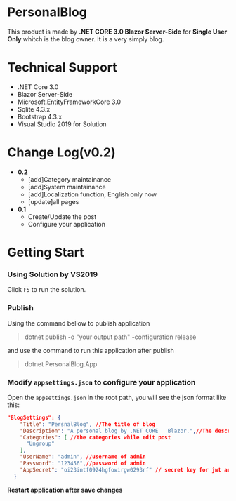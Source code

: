 # PersonalBlog
This product is made by **.NET CORE 3.0 Blazor Server-Side** for **Single User Only** whitch is the blog owner. It is a very simply blog.

# Technical Support
* .NET Core 3.0
* Blazor Server-Side
* Microsoft.EntityFrameworkCore 3.0
* Sqlite 4.3.x
* Bootstrap 4.3.x
* Visual Studio 2019 for Solution

# Change Log(v0.2)
* **0.2**
    - [add]Category maintainance
    - [add]System maintainance
    - [add]Localization function, English only now
    - [update]all pages
* **0.1**
  - Create/Update the post
  - Configure your application


# Getting Start
### Using Solution by VS2019
Click `F5` to run the solution.

### Publish
Using the command bellow to publish application
> dotnet publish -o "your output path" -configuration release

and use the command to run this application after publish
> dotnet PersonalBlog.App

### Modify `appsettings.json` to configure your application
Open the `appsettings.json` in the root path, you will see the json format like this:
```json
"BlogSettings": {
    "Title": "PersnalBlog", //The title of blog
    "Description": "A personal blog by .NET CORE   Blazor.",//The description of blog
    "Categories": [ //the categories while edit post
      "Ungroup"
    ],
    "UserName": "admin", //username of admin
    "Password": "123456",//password of admin
    "AppSecret": "oi23intf0924hgfowirgw0293rf" // secret key for jwt authentication, do not update!!!
  }
```
**Restart application after save changes**

